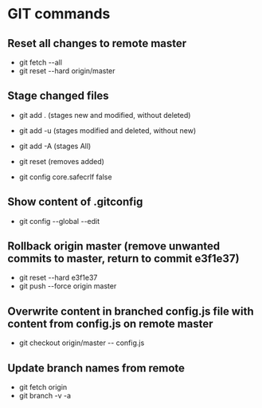 GIT commands
==========

Reset all changes to remote master
-----
* git fetch --all
* git reset --hard origin/master

Stage changed files
-----
* git add . (stages new and modified, without deleted)
* git add -u (stages modified and deleted, without new)
* git add -A (stages All)

* git reset (removes added)

* git config core.safecrlf false

Show content of .gitconfig
-----
* git config --global --edit 

Rollback origin master (remove unwanted commits to master, return to commit e3f1e37)
-----
* git reset --hard e3f1e37
* git push --force origin master

Overwrite content in branched config.js file with content from config.js on remote master
-----
* git checkout origin/master -- config.js

Update branch names from remote
-----
* git fetch origin
* git branch -v -a
